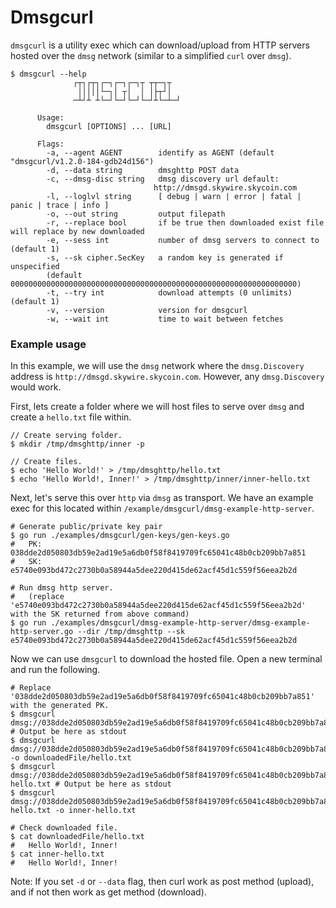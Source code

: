 # Dmsgcurl

`dmsgcurl` is a utility exec which can download/upload from HTTP servers hosted over the `dmsg` network (similar to a simplified `curl` over `dmsg`).

```
$ dmsgcurl --help
              ┌┬┐┌┬┐┌─┐┌─┐┌─┐┬ ┬┬─┐┬  
               │││││└─┐│ ┬│  │ │├┬┘│  
              ─┴┘┴ ┴└─┘└─┘└─┘└─┘┴└─┴─┘

      Usage:
        dmsgcurl [OPTIONS] ... [URL] 

      Flags:
        -a, --agent AGENT        identify as AGENT (default "dmsgcurl/v1.2.0-184-gdb24d156")
        -d, --data string        dmsghttp POST data
        -c, --dmsg-disc string   dmsg discovery url default:
                                http://dmsgd.skywire.skycoin.com
        -l, --loglvl string      [ debug | warn | error | fatal | panic | trace | info ]
        -o, --out string         output filepath
        -r, --replace bool       if be true then downloaded exist file will replace by new downloaded    
        -e, --sess int           number of dmsg servers to connect to (default 1)
        -s, --sk cipher.SecKey   a random key is generated if unspecified
        (default 0000000000000000000000000000000000000000000000000000000000000000)
        -t, --try int            download attempts (0 unlimits) (default 1)
        -v, --version            version for dmsgcurl
        -w, --wait int           time to wait between fetches
```

### Example usage

In this example, we will use the `dmsg` network where the `dmsg.Discovery` address is `http://dmsgd.skywire.skycoin.com`. However, any `dmsg.Discovery` would work.

First, lets create a folder where we will host files to serve over `dmsg` and create a `hello.txt` file within.

```shell script
// Create serving folder.
$ mkdir /tmp/dmsghttp/inner -p

// Create files.
$ echo 'Hello World!' > /tmp/dmsghttp/hello.txt
$ echo 'Hello World!, Inner!' > /tmp/dmsghttp/inner/inner-hello.txt
```

Next, let's serve this over `http` via `dmsg` as transport. We have an example exec for this located within `/example/dmsgcurl/dmsg-example-http-server`.

```shell script
# Generate public/private key pair
$ go run ./examples/dmsgcurl/gen-keys/gen-keys.go
#   PK: 038dde2d050803db59e2ad19e5a6db0f58f8419709fc65041c48b0cb209bb7a851
#   SK: e5740e093bd472c2730b0a58944a5dee220d415de62acf45d1c559f56eea2b2d

# Run dmsg http server.
#   (replace 'e5740e093bd472c2730b0a58944a5dee220d415de62acf45d1c559f56eea2b2d' with the SK returned from above command)
$ go run ./examples/dmsgcurl/dmsg-example-http-server/dmsg-example-http-server.go --dir /tmp/dmsghttp --sk e5740e093bd472c2730b0a58944a5dee220d415de62acf45d1c559f56eea2b2d
```

Now we can use `dmsgcurl` to download the hosted file. Open a new terminal and run the following.

```shell script
# Replace '038dde2d050803db59e2ad19e5a6db0f58f8419709fc65041c48b0cb209bb7a851' with the generated PK.
$ dmsgcurl dmsg://038dde2d050803db59e2ad19e5a6db0f58f8419709fc65041c48b0cb209bb7a851:80/hello.txt # Output be here as stdout
$ dmsgcurl dmsg://038dde2d050803db59e2ad19e5a6db0f58f8419709fc65041c48b0cb209bb7a851:80/hello.txt -o downloadedFile/hello.txt
$ dmsgcurl dmsg://038dde2d050803db59e2ad19e5a6db0f58f8419709fc65041c48b0cb209bb7a851:80/inner/inner-hello.txt # Output be here as stdout
$ dmsgcurl dmsg://038dde2d050803db59e2ad19e5a6db0f58f8419709fc65041c48b0cb209bb7a851:80/inner/inner-hello.txt -o inner-hello.txt

# Check downloaded file.
$ cat downloadedFile/hello.txt
#   Hello World!, Inner!
$ cat inner-hello.txt
#   Hello World!, Inner!
```

Note: If you set `-d` or `--data` flag, then curl work as post method (upload), and if not then work as get method (download).
